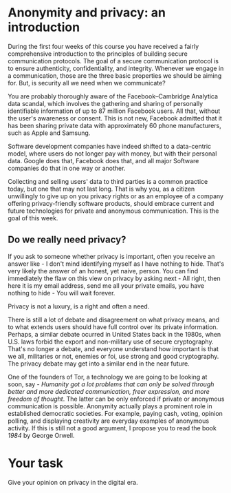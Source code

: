 # Anonymity and privacy: an introduction

During the first four weeks of this course you have received a fairly comprehensive introduction to the principles of building secure communication protocols. The goal of a secure communication protocol is to ensure authenticity, confidentiality, and integrity. Whenever we engage in a communication, those are the three basic properties we should be aiming for. But, is security all we need when we communicate?

You are probably thoroughly aware of the Facebook–Cambridge Analytica data scandal, which involves the gathering and sharing of personally identifiable information of up to 87 million Facebook users. All that, without the user's awareness or consent. This is not new, Facebook admitted that it has been sharing private data with approximately 60 phone manufacturers, such as Apple and Samsung.


Software development companies have indeed shifted to a data-centric model, where users do not longer pay with money, but with their personal data. Google does that, Facebook does that, and all major Software companies do that in one way or another. 

Collecting and selling users' data to third parties is a common practice today, but one that may not last long. That is why you, as a citizen unwillingly to give up on you privacy rights or as an employee of a company offering privacy-friendly software products, should embrace current and future technologies for private and anonymous communication. This is the goal of this week.

## Do we really need privacy?

If you ask to someone whether privacy is important, often you receive an answer like - I don't mind identifying myself as I have nothing to hide. That's very likely the answer of an honest, yet naive, person. You can find immediately the flaw on this view on privacy by asking next - All right, then here it is my email address, send me all your private emails, you have nothing to hide - You will wait forever. 

Privacy is not a luxury, is a right and often a need. 

There is still a lot of debate and disagreement on what privacy means, and to what extends users should have full control over its private information. Perhaps, a similar debate ocurred in United States back in the 1980s, when U.S. laws forbid the export and non-military use of secure cryptography. That's no longer a debate, and everyone understand how important is that we all, militaries or not, enemies or foi, use strong and good cryptography. The privacy debate may get into a similar end in the near future. 

One of the founders of Tor, a technology we are going to be looking at soon, say - *Humanity got a lot problems that can only be solved through better and more dedicated communication, freer expression, and more freedom of thought*. The latter can be only enforced if private or anonymous communication is possible. Anonymity actually plays a prominent role in established democratic societies. For example, paying cash, voting, opinion polling, and displaying creativity are everyday examples of anonymous activity. If this is still not a good argument, I propose you to read the book *1984* by George Orwell. 

# Your task 

Give your opinion on privacy in the digital era. 
